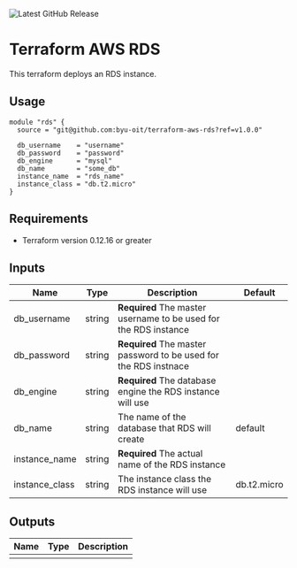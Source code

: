 ![Latest GitHub Release](https://img.shields.io/github/v/release/byu-oit/terraform-aws-<module_name>?sort=semver)

# Terraform AWS RDS
This terraform deploys an RDS instance.
 
## Usage
```hcl
module "rds" {
  source = "git@github.com:byu-oit/terraform-aws-rds?ref=v1.0.0"

  db_username    = "username"
  db_password    = "password"
  db_engine      = "mysql"
  db_name        = "some_db"
  instance_name  = "rds_name"
  instance_class = "db.t2.micro"
}
```

## Requirements
* Terraform version 0.12.16 or greater

## Inputs
| Name | Type  | Description | Default |
| --- | --- | --- | --- |
| db_username | string | **Required** The master username to be used for the RDS instance | |
| db_password | string | **Required** The master password to be used for the RDS instnace | |
| db_engine | string | **Required** The database engine the RDS instance will use | |
| db_name | string | The name of the database that RDS will create | default |
| instance_name | string | **Required** The actual name of the RDS instance | |
| instance_class | string | The instance class the RDS instance will use | db.t2.micro |

## Outputs
| Name | Type | Description |
| ---  | ---  | --- |
| | | |
